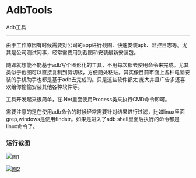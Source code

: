 # AdbTools


Adb工具


----------
由于工作原因有时候需要对公司的app进行截图、快速安装apk、监控日志等。尤其是公司测试同事，经常需要用到截图和安装最新安装包。

随即就想能不能基于adb写个图形化的工具，不用每次都去使用命令来完成。尤其类似于截图可以直接复制到剪切板，方便随处粘贴。其实像目前市面上各种电脑安装的手机助手也都是基于adb去完成的。只是这些软件都太
庞大并且广告多还喜欢给你偷偷安装其他各种软件等。

工具开发起来很简单，在.Net里面使用Process类来执行CMD命令即可。

需要注意的是在使用adb命令的时候经常需要针对结果进行过滤，比如linux里面grep,windows是使用findstr。如果是进入了adb shell里面后执行的命令都是linux命令了。


### 运行截图

![图1](https://github.com/cfan1236/AdbTools/blob/master/img/20190820165055.png)

![图2](https://github.com/cfan1236/AdbTools/blob/master/img/20190820165232.png)
